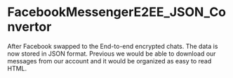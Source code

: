 # FacebookMessengerE2EE_JSON_Convertor
After Facebook swapped to the End-to-end encrypted chats.  The data is now stored in JSON format.  Previous we would be able to download our messages from our account and it would be organized as easy to read HTML. 
